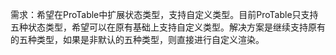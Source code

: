 需求：希望在ProTable中扩展状态类型，支持自定义类型。目前ProTable只支持五种状态类型，希望可以在原有基础上支持自定义类型。解决方案是继续支持原有的五种类型，如果是非默认的五种类型，则直接进行自定义渲染。
